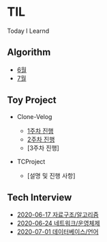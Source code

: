 # TIL
Today I Learnd

## Algorithm 
- [6월](https://github.com/JJungwoo/TIL/blob/master/Algorithm/2020-06.md)
- [7월](https://github.com/JJungwoo/TIL/blob/master/Algorithm/2020-07.md)

## Toy Project
- Clone-Velog
  - [1주차 진행](https://github.com/JJungwoo/TIL/blob/master/ToyProject/clone-velog/1%EC%A3%BC%EC%B0%A8_%EC%A7%84%ED%96%89.md)
  - [2주차 진행](https://github.com/JJungwoo/TIL/blob/master/ToyProject/clone-velog/2%EC%A3%BC%EC%B0%A8_%EC%A7%84%ED%96%89.md)
  - [3주차 진행]

- TCProject
  - [설명 및 진행 사항]

## Tech Interview
- [2020-06-17 자료구조/알고리즘](https://github.com/JJungwoo/TIL/blob/master/TechInterview/study/2020-06-17.md)
- [2020-06-24 네트워크/운영체제](https://github.com/JJungwoo/TIL/blob/master/TechInterview/study/2020-06-24.md)
- [2020-07-01 데이터베이스/언어](https://github.com/JJungwoo/TIL/blob/master/TechInterview/study/2020-07-01.md)

